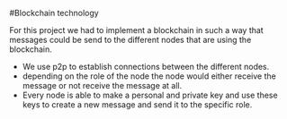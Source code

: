 #Blockchain technology

For this project we had to implement a blockchain in such a way that messages could be send to the different nodes that are using the blockchain.

- We use p2p to establish connections between the different nodes. 
- depending on the role of the node the node would either receive the message or not receive the message at all.
- Every node is able to make a personal and private key and use these keys to create a new message and send it to the specific role.
